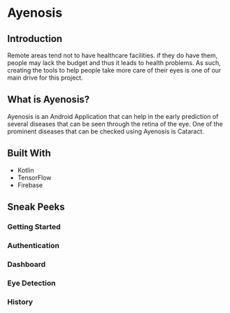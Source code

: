 # Ayenosis

## Introduction
Remote areas tend not to have healthcare facilities. if they do have them, people may lack the budget and thus it leads to health problems. As such, creating the tools to help people take more care of their eyes is one of our main drive for this project.

## What is Ayenosis?
Ayenosis is an Android Application that can help in the early prediction of several diseases that can be seen through the retina of the eye. One of the prominent diseases that can be checked using Ayenosis is Cataract.

## Built With
* Kotlin
* TensorFlow
* Firebase

## Sneak Peeks

### Getting Started

### Authentication

### Dashboard

### Eye Detection

### History
